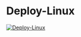 # Deploy-Linux

[![Deploy-Linux](https://github.com/Stella-80/Deploy-Linux/actions/workflows/Deploy-Linux.yml/badge.svg)](https://github.com/Stella-80/Deploy-Linux/actions/workflows/Deploy-Linux.yml)

